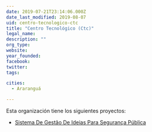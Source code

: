 ```yaml
---
date: 2019-07-21T23:14:06.000Z
date_last_modified: 2019-08-07
uid: centro-tecnologico-ctc
title: "Centro Tecnológico (Ctc)"
legal_name: 
description: ""
org_type: 
website: 
year_founded: 
facebook: 
twitter: 
tags:

cities: 
  - Araranguá

---
```


Esta organización tiene los siguientes proyectos:

- [Sistema De Gestão De Ideias Para Segurança Pública](/proyectos/sistema-de-gestão-de-ideias-para-seguranca-publica)
